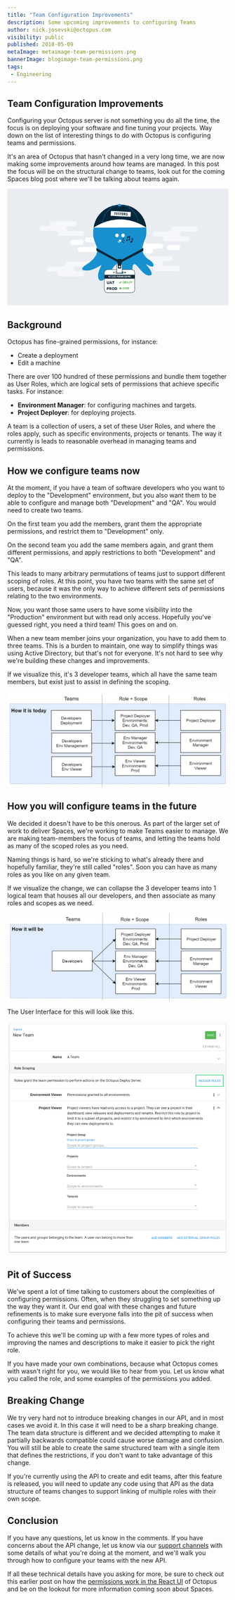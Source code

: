 ```yaml
---
title: "Team Configuration Improvements"
description: Some upcoming improvements to configuring Teams
author: nick.josevski@octopus.com
visibility: public
published: 2018-05-09
metaImage: metaimage-team-permissions.png
bannerImage: blogimage-team-permissions.png
tags:
 - Engineering
---
```


## Team Configuration Improvements

Configuring your Octopus server is not something you do all the time, the focus is on deploying your software and fine tuning your projects.  Way down on the list of interesting things to do with Octopus is configuring teams and permissions.

It's an area of Octopus that hasn't changed in a very long time, we are now making  some improvements around how teams are managed. In this post the focus will be on the structural change to teams, look out for the coming Spaces blog post where we'll be talking about teams again.

![role-based access control](blogimage-team-permissions.png)

## Background

Octopus has fine-grained permissions, for instance:

 - Create a deployment
 - Edit a machine

There are over 100 hundred of these permissions and bundle them together as User Roles, which are logical sets of permissions that achieve specific tasks. For instance:

 - **Environment Manager**: for configuring machines and targets.
 - **Project Deployer**: for deploying projects.

A team is a collection of users, a set of these User Roles, and where the roles apply, such as specific environments, projects or tenants. The way it currently is leads to reasonable overhead in managing teams and permissions.


## How we configure teams now

At the moment, if you have a team of software developers who you want to deploy to the "Development" environment, but you also want them to be able to configure and manage both "Development" and "QA". You would need to create two teams.

On the first team you add the members, grant them the appropriate permissions, and restrict them to "Development" only.

On the second team you add the same members again, and grant them different permissions, and apply restrictions to both "Development" and "QA".

This leads to many arbitrary permutations of teams just to support different scoping of roles. At this point, you have two teams with the same set of users, because it was the only way to achieve different sets of permissions relating to the two environments.

Now, you want those same users to have some visibility into the "Production" environment but with read only access. Hopefully you've guessed right, you need a third team! This goes on and on.

When a new team member joins your organization, you have to add them to three teams. This is a burden to maintain, one way to simplify things was using Active Directory, but that's not for everyone. It's not hard to see why we're building these changes and improvements.

If we visualize this, it's 3 developer teams, which all have the same team members, but exist just to assist in defining the scoping.

![Team Roles data how it is](blogimage-teams-structure-how-it-is-today.png "width=500")

## How you will configure teams in the future

We decided it doesn't have to be this onerous. As part of the larger set of work to deliver Spaces, we're working to make Teams easier to manage. We are making team-members the focus of teams, and letting the teams hold as many of the scoped roles as you need.

Naming things is hard, so we're sticking to what's already there and hopefully familiar, they're still called "roles". Soon you can have as many roles as you like on any given team.

If we visualize the change, we can collapse the 3 developer teams into 1 logical team that houses all our developers, and then associate as many roles and scopes as we need.

![Team Roles data how it will be](blogimage-teams-structure-how-it-will-be.png "width=500")

The User Interface for this will look like this.

![Team Roles UI](team-role-scopes.png "width=500")

## Pit of Success
We've spent a lot of time talking to customers about the complexities of configuring permissions. Often, when they struggling to set something up the way they want it. Our end goal with these changes and future refinements is to make sure everyone falls into the pit of success when configuring their teams and permissions.

To achieve this we'll be coming up with a few more types of roles and improving the names and descriptions to make it easier to pick the right role.

If you have made your own combinations, because what Octopus comes with wasn't right for you, we would like to hear from you. Let us know what you called the role, and some examples of the permissions you added.

## Breaking Change

We try very hard not to introduce breaking changes in our API, and in most cases we avoid it. In this case it will need to be a sharp breaking change. The team data structure is different and we decided attempting to make it partially backwards compatible could cause worse damage and confusion. You will still be able to create the same structured team with a single item that defines the restrictions, if you don't want to take advantage of this change.

If you're currently using the API to create and edit teams, after this feature is released, you will need to update any code using that API as the data structure of teams changes to support linking of multiple roles with their own scope.

## Conclusion

If you have any questions, let us know in the comments. If you have concerns about the API change, let us know via our [support channels](https://octopus.com/support)  with some details of what you're doing at the moment, and we'll walk you through how to configure your teams with the new API.

If all these technical details have you asking for more, be sure to check out this earlier post on how the [permissions work in the React UI](https://octopus.com/blog/permissions-in-react) of Octopus  and be on the lookout for more information coming soon about Spaces.

